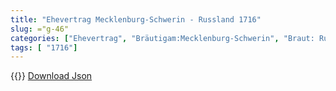 ```yaml
---
title: "Ehevertrag Mecklenburg-Schwerin - Russland 1716"
slug: ="g-46"
categories: ["Ehevertrag", "Bräutigam:Mecklenburg-Schwerin", "Braut: Russland", "Eheschließung vollzogen?:Ja", "verschiedenkonfessionelle Ehe?:Ja", "Dynastie Bräutigam:Mecklenburg", "Akteur Bräutigam:Mecklenburg", "Akteur Braut:Romanow", "Textbezug?:ja", "Ständisch?:nein", "Ratifikation?:ja", "Sonstiges?:ja", "Bräutigam:Mecklenburg-Schwerin", "Braut: Russland"]
tags: [ "1716"]
---
```

<!--more-->
{{<v200>}}
[Download Json](/vertraege/vertrag-46.json)